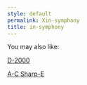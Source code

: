 ```yaml
---
style: default
permalink: Xin-symphony
title: in-symphony
---
```

You may also like:

[D-2000](http://scp-wiki.net/d-2000)

[A-C Sharp-E](http://scp-wiki.net/a-c-sharp-e)

